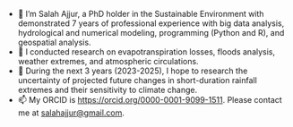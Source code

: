 - 👋 I’m Salah Ajjur, a PhD holder in the Sustainable Environment with demonstrated 7 years of professional experience with big data analysis, hydrological and numerical modeling, programming (Python and R), and geospatial analysis.
- 👀 I conducted research on evapotranspiration losses, floods analysis, weather extremes, and atmospheric circulations. 
- 🌱 During the next 3 years (2023-2025), I hope to research the uncertainty of projected future changes in short-duration rainfall extremes and their sensitivity to climate change.
- 📫 My ORCID is https://orcid.org/0000-0001-9099-1511. Please contact me at salahajjur@gmail.com.

<!---
SaAj12/SaAj12 is a ✨ special ✨ repository because its `README.md` (this file) appears on your GitHub profile.
You can click the Preview link to take a look at your changes.
--->
